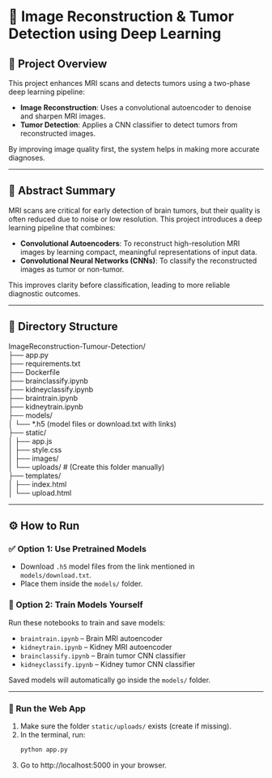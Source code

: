 # 🧠 Image Reconstruction & Tumor Detection using Deep Learning

## 📌 Project Overview

This project enhances MRI scans and detects tumors using a two-phase deep learning pipeline:

- **Image Reconstruction**: Uses a convolutional autoencoder to denoise and sharpen MRI images.
- **Tumor Detection**: Applies a CNN classifier to detect tumors from reconstructed images.

By improving image quality first, the system helps in making more accurate diagnoses.

---

## 🧬 Abstract Summary

MRI scans are critical for early detection of brain tumors, but their quality is often reduced due to noise or low resolution. This project introduces a deep learning pipeline that combines:

- **Convolutional Autoencoders**: To reconstruct high-resolution MRI images by learning compact, meaningful representations of input data.
- **Convolutional Neural Networks (CNNs)**: To classify the reconstructed images as tumor or non-tumor.

This improves clarity before classification, leading to more reliable diagnostic outcomes.

---

## 📁 Directory Structure
ImageReconstruction-Tumour-Detection/  
├── app.py  
├── requirements.txt   
├── Dockerfile   
├── brainclassify.ipynb  
├── kidneyclassify.ipynb  
├── braintrain.ipynb  
├── kidneytrain.ipynb  
├── models/  
│ └── *.h5 (model files or download.txt with links)  
├── static/  
│ ├── app.js  
│ ├── style.css  
│ ├── images/  
│ └── uploads/ # (Create this folder manually)  
├── templates/  
│ ├── index.html  
│ └── upload.html  


---

## ⚙️ How to Run

### ✅ Option 1: Use Pretrained Models

- Download `.h5` model files from the link mentioned in `models/download.txt`.
- Place them inside the `models/` folder.

### 🧠 Option 2: Train Models Yourself

Run these notebooks to train and save models:

- `braintrain.ipynb` – Brain MRI autoencoder
- `kidneytrain.ipynb` – Kidney MRI autoencoder
- `brainclassify.ipynb` – Brain tumor CNN classifier
- `kidneyclassify.ipynb` – Kidney tumor CNN classifier

Saved models will automatically go inside the `models/` folder.

---

### 🚀 Run the Web App

1. Make sure the folder `static/uploads/` exists (create if missing).
2. In the terminal, run:
   ```bash
   python app.py

3. Go to http://localhost:5000 in your browser.  

